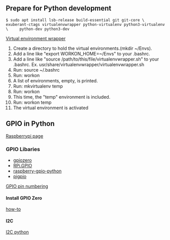 ## Prepare for Python development
`$ sudo apt install lsb-release build-essential git git-core \    
    exuberant-ctags virtualenvwrapper python-virtualenv python3-virtualenv \    
    python-dev python3-dev`  
  
[Virtual environment wrapper](https://virtualenvwrapper.readthedocs.io/en/latest/)
1. Create a directory to hold the virtual environments.(mkdir ~/Envs).
2. Add a line like "export WORKON_HOME=~/Envs" to your .bashrc.
3. Add a line like "source /path/to/this/file/virtualenvwrapper.sh" to your .bashrc.
   Ex. usr/share/virtualenvwrapper/virtualenvwrapper.sh
4. Run: source ~/.bashrc
5. Run: workon
6. A list of environments, empty, is printed.
7. Run: mkvirtualenv temp
8. Run: workon
9. This time, the "temp" environment is included.
10. Run: workon temp
11. The virtual environment is activated    

## GPIO in Python
[Raspberrypi page](https://www.raspberrypi.org/documentation/usage/gpio/python/README.md)
### GPIO Libaries
* [gpiozero](https://gpiozero.readthedocs.io/en/stable/)
* [RPi.GPIO](https://pypi.org/project/RPi.GPIO/)
* [raspberry-gpio-python](https://sourceforge.net/p/raspberry-gpio-python/wiki/Home/)
* [pigpio](https://pypi.org/project/pigpio/)  

[GPIO pin numbering](https://gpiozero.readthedocs.io/en/stable/recipes.html#pin-numbering)
#### Install GPIO Zero
[how-to](https://gpiozero.readthedocs.io/en/stable/installing.html#installing-gpio-zero)
#### I2C
[I2C python](https://www.instructables.com/id/Raspberry-Pi-I2C-Python/)
